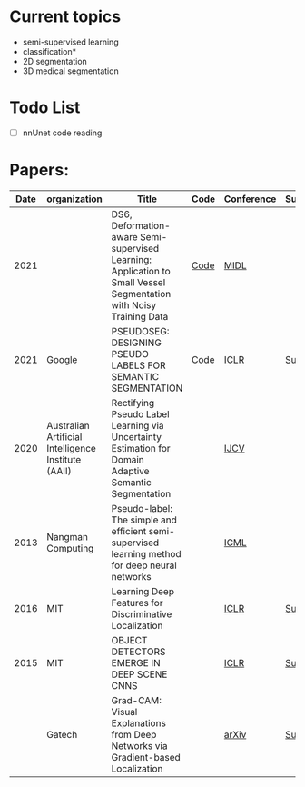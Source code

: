 # Current topics

* semi-supervised learning
* classification*
* 2D segmentation
* 3D medical segmentation

# Todo List

* [ ] nnUnet code reading

# Papers:


|Date|organization|Title|Code|Conference|Summary|
|---|---|---|---|---|---|
|2021|    |DS6, Deformation-aware Semi-supervised Learning: Application to Small Vessel Segmentation with Noisy Training Data|[Code](https://github.com/soumickmj/DS6)|[MIDL](https://openreview.net/pdf?id=2t0_AxD1otB)| |
|2021|Google|PSEUDOSEG: DESIGNING PSEUDO LABELS FOR SEMANTIC SEGMENTATION|[Code](https://github.com/googleinterns/wss)|[ICLR](papers/PSEUDOSEG.pdf)|[Summary](paper-summary/1.md)|
|2020|Australian Artificial Intelligence Institute (AAII)|Rectifying Pseudo Label Learning via Uncertainty Estimation for Domain Adaptive Semantic Segmentation| |[IJCV](https://arxiv.org/pdf/2010.09713.pdf)|   |
|2013|Nangman Computing|Pseudo-label: The simple and efficient semi-supervised learning method for deep neural networks| |[ICML](papers/2013-ICML-01.pdf)|   |
|2016|MIT|Learning Deep Features for Discriminative Localization| |[ICLR](papers/learning.pdf)|[Summary](paper-summary/2.md)   |
|2015|MIT|OBJECT DETECTORS EMERGE IN DEEP SCENE CNNS| |[ICLR](papers/OBJECT.pdf)|[Summary](paper-summary/3.md)   |
|   |Gatech|Grad-CAM: Visual Explanations from Deep Networks via Gradient-based Localization| |[arXiv](papers/Grad-CAM.pdf)|[Summary](paper-summary/4.md)   |























